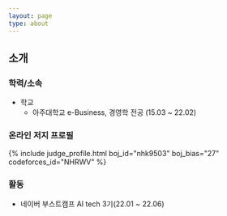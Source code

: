 ```yaml
---
layout: page
type: about
---
```


## 소개

### 학력/소속
* 학교
  * 아주대학교 e-Business, 경영학 전공 (15.03 ~ 22.02) 
  
### 온라인 저지 프로필
{% include judge_profile.html boj_id="nhk9503" boj_bias="27" codeforces_id="NHRWV" %}


### 활동
* 네이버 부스트캠프 AI tech 3기(22.01 ~ 22.06)
